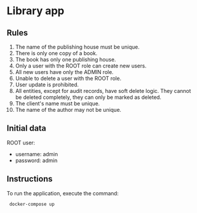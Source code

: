 # Library app

## Rules
1. The name of the publishing house must be unique.
2. There is only one copy of a book.
3. The book has only one publishing house.
4. Only a user with the ROOT role can create new users.
5. All new users have only the ADMIN role.
6. Unable to delete a user with the ROOT role.
7. User update is prohibited.
8. All entities, except for audit records, have soft delete logic. They cannot be deleted completely, they can only be marked as deleted.
9. The client's name must be unique.
10. The name of the author may not be unique.

## Initial data

ROOT user:
* username: admin 
* password: admin

## Instructions

To run the application, execute the command:
 ```
  docker-compose up
 ```
